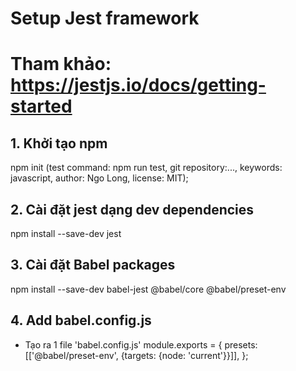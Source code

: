 # Setup Jest framework

# Tham khảo: https://jestjs.io/docs/getting-started

## 1. Khởi tạo npm

npm init
(test command: npm run test, git repository:..., keywords: javascript, author: Ngo Long, license: MIT);

## 2. Cài đặt jest dạng dev dependencies

npm install --save-dev jest

## 3. Cài đặt Babel packages

npm install --save-dev babel-jest @babel/core @babel/preset-env

## 4. Add babel.config.js

- Tạo ra 1 file 'babel.config.js'
  module.exports = {
  presets: [['@babel/preset-env', {targets: {node: 'current'}}]],
  };
